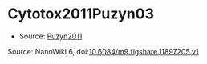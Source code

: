 <a name="material" />

# Cytotox2011Puzyn03
<script type="application/ld+json">
  {
    "@context": "https://schema.org/",
    "@type": "ChemicalSubstance",
    "@id": "https://egonw.github.io/nanowiki/nanowiki4.html#material",
    "http://purl.org/dc/terms/conformsTo":
      {
        "@type": "CreativeWork",
        "@id": "https://bioschemas.org/profiles/ChemicalSubstance/0.4-RELEASE/"
      },
    "identfier": "4",
    "name": "Cytotox2011Puzyn03",
    "url": "https://egonw.github.io/nanowiki/nanowiki4.html#material",
    "sameAs": "http://127.0.0.1/mediawiki/index.php/Special:URIResolver/Cytotox2011Puzyn03"
  }
</script>


* Source: [Puzyn2011](Puzyn2011.md)


Source: NanoWiki 6, doi:[10.6084/m9.figshare.11897205.v1](https://doi.org/10.6084/m9.figshare.11897205.v1)
